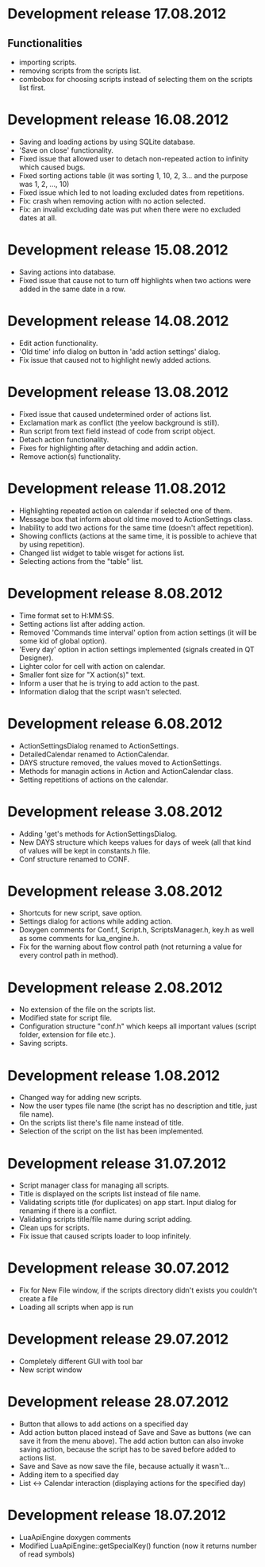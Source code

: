 Development release 17.08.2012
===================================================
Functionalities
---------------------------------------------------
- importing scripts.
- removing scripts from the scripts list.
- combobox for choosing scripts instead of selecting them on the scripts list first.

Development release 16.08.2012
===================================================
- Saving and loading actions by using SQLite database.
- 'Save on close' functionality.
- Fixed issue that allowed user to detach non-repeated action to infinity which caused bugs.
- Fixed sorting actions table (it was sorting 1, 10, 2, 3... and the purpose was 1, 2, ..., 10)
- Fixed issue which led to not loading excluded dates from repetitions.
- Fix: crash when removing action with no action selected.
- Fix: an invalid excluding date was put when there were no excluded dates at all.

Development release 15.08.2012
===================================================
- Saving actions into database.
- Fixed issue that cause not to turn off highlights when two actions were added in the same date in a row.

Development release 14.08.2012
===================================================
- Edit action functionality.
- 'Old time' info dialog on button in 'add action settings' dialog.
- Fix issue that caused not to highlight newly added actions.

Development release 13.08.2012
===================================================
- Fixed issue that caused undetermined order of actions list.
- Exclamation mark as conflict (the yeelow background is still).
- Run script from text field instead of code from script object.
- Detach action functionality.
- Fixes for highlighting after detaching and addin action.
- Remove action(s) functionality.

Development release 11.08.2012
===================================================
- Highlighting repeated action on calendar if selected one of them.
- Message box that inform about old time moved to ActionSettings class.
- Inability to add two actions for the same time (doesn't affect repetition).
- Showing conflicts (actions at the same time, it is possible to achieve that by using repetition).
- Changed list widget to table wisget for actions list.
- Selecting actions from the "table" list.

Development release 8.08.2012
===================================================
- Time format set to H:MM:SS.
- Setting actions list after adding action.
- Removed 'Commands time interval' option from action settings (it will be some kid of global option).
- 'Every day' option in action settings implemented (signals created in QT Designer).
- Lighter color for cell with action on calendar.
- Smaller font size for "X action(s)" text.
- Inform a user that he is trying to add action to the past.
- Information dialog that the script wasn't selected.

Development release 6.08.2012
===================================================
- ActionSettingsDialog renamed to ActionSettings.
- DetailedCalendar renamed to ActionCalendar.
- DAYS structure removed, the values moved to ActionSettings.
- Methods for managin actions in Action and ActionCalendar class.
- Setting repetitions of actions on the calendar.

Development release 3.08.2012
===================================================
- Adding 'get's methods for ActionSettingsDialog.
- New DAYS structure which keeps values for days of week (all that kind of values will be kept in constants.h file.
- Conf structure renamed to CONF.

Development release 3.08.2012
===================================================
- Shortcuts for new script, save option.
- Settings dialog for actions while adding action.
- Doxygen comments for Conf.f, Script.h, ScriptsManager.h, key.h as well as some comments for lua_engine.h.
- Fix for the warning about flow control path (not returning a value for every control path in method).

Development release 2.08.2012
===================================================
- No extension of the file on the scripts list.
- Modified state for script file.
- Configuration structure "conf.h" which keeps all important values (script folder, extension for file etc.).
- Saving scripts.

Development release 1.08.2012
===================================================
- Changed way for adding new scripts.
- Now the user types file name (the script has no description and title, just file name).
- On the scripts list there's file name instead of title.
- Selection of the script on the list has been implemented.

Development release 31.07.2012
===================================================
- Script manager class for managing all scripts.
- Title is displayed on the scripts list instead of file name.
- Validating scripts title (for duplicates) on app start. Input dialog for renaming if there is a conflict.
- Validating scripts title/file name during script adding.
- Clean ups for scripts.
- Fix issue that caused scripts loader to loop infinitely.

Development release 30.07.2012
===================================================
- Fix for New File window, if the scripts directory didn't exists you couldn't create a file
- Loading all scripts when app is run

Development release 29.07.2012
===================================================
- Completely different GUI with tool bar
- New script window

Development release 28.07.2012
===================================================
- Button that allows to add actions on a specified day
- Add action button placed instead of Save and Save as buttons (we can save it from the menu above). The add action button can also invoke saving action, because the script has to be saved before added to actions list.
- Save and Save as now save the file, because actually it wasn't...
- Adding item to a specified day
- List <-> Calendar interaction (displaying actions for the specified day)

Development release 18.07.2012
===================================================
- LuaApiEngine doxygen comments
- Modified LuaApiEngine::getSpecialKey() function (now it returns number of read symbols)
